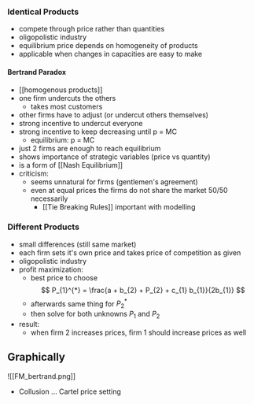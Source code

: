 ### Identical Products
- compete through price rather than quantities
- oligopolistic industry
- equilibrium price depends on homogeneity of products
- applicable when changes in capacities are easy to make
#### Bertrand Paradox
- [[homogenous products]]
- one firm undercuts the others
	- takes most customers
- other firms have to adjust (or undercut others themselves)
- strong incentive to undercut everyone
- strong incentive to keep decreasing until p = MC
	- equilibrium: p = MC
- just 2 firms are enough to reach equilibrium
- shows importance of strategic variables (price vs quantity)
- is a form of [[Nash Equilibrium]]
- criticism:
	- seems unnatural for firms (gentlemen's agreement)
	- even at equal prices the firms do not share the market 50/50 necessarily
		- [[Tie Breaking Rules]] important with modelling
### Different Products
- small differences (still same market)
- each firm sets it's own price and takes price of competition as given
- oligopolistic industry
- profit maximization:
	- best price to choose
$$
P_{1}^{*}  = \frac{a + b_{2} + P_{2} + c_{1} b_{1}}{2b_{1}}
$$
	- afterwards same thing for $P_{2}^{*}$ 
	- then solve for both unknowns $P_{1}$ and $P_2$
- result:
	- when firm 2 increases prices, firm 1 should increase prices as well
## Graphically
![[FM_bertrand.png]]
- Collusion ... Cartel price setting